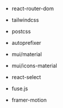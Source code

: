 - react-router-dom
- tailwindcss
- postcss
- autoprefixer
- mui/material
- mui/icons-material

- react-select
- fuse.js
- framer-motion
